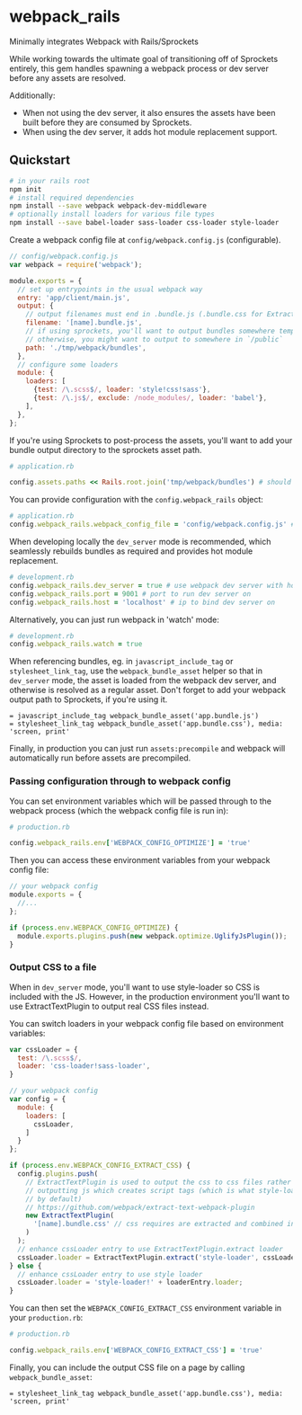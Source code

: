 # webpack_rails
Minimally integrates Webpack with Rails/Sprockets

While working towards the ultimate goal of transitioning off of Sprockets entirely,
this gem handles spawning a webpack process or dev server before any assets are
resolved.

Additionally:

- When not using the dev server, it also ensures the assets have been 
built before they are consumed by Sprockets.
- When using the dev server, it adds hot module replacement support.

## Quickstart

```bash
# in your rails root
npm init
# install required dependencies
npm install --save webpack webpack-dev-middleware
# optionally install loaders for various file types
npm install --save babel-loader sass-loader css-loader style-loader
```

Create a webpack config file at `config/webpack.config.js` (configurable).

```js
// config/webpack.config.js
var webpack = require('webpack');

module.exports = {
  // set up entrypoints in the usual webpack way
  entry: 'app/client/main.js',
  output: {
    // output filenames must end in .bundle.js (.bundle.css for ExtractTextPlugin)
    filename: '[name].bundle.js',
    // if using sprockets, you'll want to output bundles somewhere temporary
    // otherwise, you might want to output to somewhere in `/public`
    path: './tmp/webpack/bundles',
  },
  // configure some loaders
  module: {
    loaders: [
      {test: /\.scss$/, loader: 'style!css!sass'},
      {test: /\.js$/, exclude: /node_modules/, loader: 'babel'},
    ],
  },
};
```

If you're using Sprockets to post-process the assets, you'll want to add your bundle
output directory to the sprockets asset path.
```ruby
# application.rb

config.assets.paths << Rails.root.join('tmp/webpack/bundles') # should be the same as your webpack output.path config
```

You can provide configuration with the `config.webpack_rails` object:

```ruby
# application.rb
config.webpack_rails.webpack_config_file = 'config/webpack.config.js' # default
```

When developing locally the `dev_server` mode is recommended, which seamlessly rebuilds bundles as required and provides hot module replacement.

```ruby
# development.rb
config.webpack_rails.dev_server = true # use webpack dev server with hot module replacement
config.webpack_rails.port = 9001 # port to run dev server on
config.webpack_rails.host = 'localhost' # ip to bind dev server on
```

Alternatively, you can just run webpack in 'watch' mode:

```ruby
# development.rb
config.webpack_rails.watch = true
```

When referencing bundles, eg. in `javascript_include_tag` or `stylesheet_link_tag`, use the
`webpack_bundle_asset` helper so that in `dev_server` mode, the asset is loaded
from the webpack dev server, and otherwise is resolved as a regular asset. Don't forget to
add your webpack output path to Sprockets, if you're using it.

```erb
= javascript_include_tag webpack_bundle_asset('app.bundle.js')
= stylesheet_link_tag webpack_bundle_asset('app.bundle.css'), media: 'screen, print'
```

Finally, in production you can just run `assets:precompile` and webpack will automatically run before assets are precompiled.

### Passing configuration through to webpack config

You can set environment variables which will be passed through to the webpack process (which the webpack config file is run in):

```ruby
# production.rb

config.webpack_rails.env['WEBPACK_CONFIG_OPTIMIZE'] = 'true'
```

Then you can access these environment variables from your webpack config file:

```js
// your webpack config
module.exports = {
  //...
};

if (process.env.WEBPACK_CONFIG_OPTIMIZE) {
  module.exports.plugins.push(new webpack.optimize.UglifyJsPlugin());
}
```

### Output CSS to a file

When in `dev_server` mode, you'll want to use style-loader so CSS is included with the JS. However, in the production environment you'll want to use ExtractTextPlugin to output real CSS files instead.

You can switch loaders in your webpack config file based on environment variables:

```js
var cssLoader = {
  test: /\.scss$/,
  loader: 'css-loader!sass-loader',
}

// your webpack config
var config = {
  module: {
    loaders: [
      cssLoader,
    ]
  }
};

if (process.env.WEBPACK_CONFIG_EXTRACT_CSS) {
  config.plugins.push(
    // ExtractTextPlugin is used to output the css to css files rather than 
    // outputting js which creates script tags (which is what style-loader does 
    // by default)
    // https://github.com/webpack/extract-text-webpack-plugin
    new ExtractTextPlugin(
      '[name].bundle.css' // css requires are extracted and combined into a css bundle
    )
  );
  // enhance cssLoader entry to use ExtractTextPlugin.extract loader
  cssLoader.loader = ExtractTextPlugin.extract('style-loader', cssLoader.loader);
} else {
  // enhance cssLoader entry to use style loader
  cssLoader.loader = 'style-loader!' + loaderEntry.loader;
}
```

You can then set the `WEBPACK_CONFIG_EXTRACT_CSS` environment variable in your `production.rb`:
```ruby
# production.rb

config.webpack_rails.env['WEBPACK_CONFIG_EXTRACT_CSS'] = 'true'
```

Finally, you can include the output CSS file on a page by calling `webpack_bundle_asset`:

```
= stylesheet_link_tag webpack_bundle_asset('app.bundle.css'), media: 'screen, print'
```

